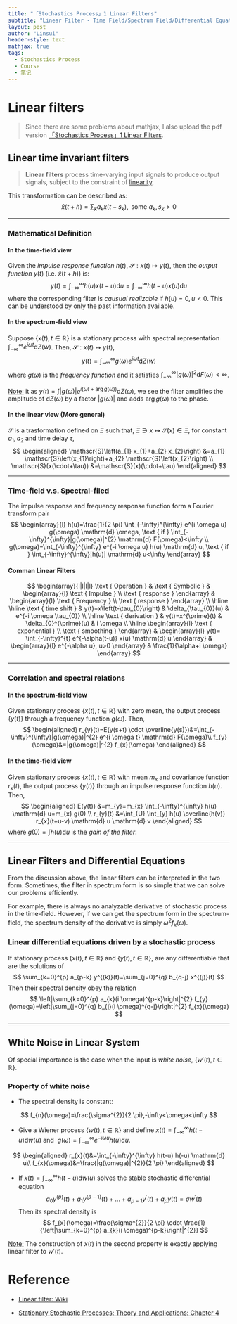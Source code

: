 ```yaml
---
title: "「Stochastics Process」1 Linear Filters"
subtitle: "Linear Filter - Time Field/Spectrum Field/Differential Equations/White noise"
layout: post
author: "Linsui"
header-style: text
mathjax: true
tags:
  - Stochastics Process
  - Course
  - 笔记
---
```


# Linear filters	

> Since there are some problems about mathjax, I also upload the pdf version <a href="https://denglinsui.github.io/pdf/StochasticsProcess/01.pdf" target="_blank">「Stochastics Process」1 Linear Filters</a>.

## Linear time invariant filters

> **Linear filters** process time-varying input signals to produce output signals, subject to the constraint of [linearity](https://en.wikipedia.org/wiki/Linearity).

This transformation can be described as:
$$
\widehat{x}(t+h)=\sum_{k} a_{k} x\left(t-s_{k}\right), \text { some } a_{k}, s_{k}>0
$$

------



### Mathematical Definition

#### In the time-field view

Given the *impulse response function*  $h(t)$,   $\mathscr{S}:x(t) \mapsto y(t)$, then the *output function*  $y(t)$ (i.e. $\widehat{x}(t+h)$) is:
$$
y(t)=\int_{-\infty}^{\infty} h(u) x(t-u) \mathrm{d} u=\int_{-\infty}^{\infty} h(t-u) x(u) \mathrm{d} u
$$
where the corresponding filter is *causual realizable* if $h(u)=0, u<0$. This can be understood by only the past information  available.

#### In the spectrum-field view

Suppose $\{x(t),t\in\mathbb{R}\}$ is a stationary process with spectral representation $\int_{-\infty}^\infty e^{i\omega t}\mathrm{d}Z(w)$. Then, $\mathscr{S}:x(t) \mapsto y(t)$, 
$$
y(t)=\int_{-\infty}^\infty g(\omega)e^{i\omega t}\mathrm{d}Z(w)
$$
 where $g(\omega)$ is the *frequency function* and it satisfies $\int_{-\infty}^{\infty}|g(\omega)|^{2} \mathrm{d} F(\omega)<\infty$.

<u>Note:</u> it as $y(t)=\int|g(\omega)| e^{i(\omega t+\arg g(\omega))} \mathrm{d} Z(\omega)$, we see the filter amplifies the amplitude of $\mathrm{d}Z(\omega)$ by a factor $|g(\omega)|$ and adds $\arg g(\omega)$ to the phase.  

#### In the linear view (More general)

$\mathscr{S}$ is a trasformation defined on $\Xi$ such that, $\Xi \ni x \mapsto \mathscr{S}(x) \in \Xi$, for constant $a_1,a_2$ and time delay $\tau$,
$$
\begin{aligned}
\mathscr{S}\left(a_{1} x_{1}+a_{2} x_{2}\right) &=a_{1} \mathscr{S}\left(x_{1}\right)+a_{2} \mathscr{S}\left(x_{2}\right) \\
\mathscr{S}(x(\cdot+\tau)) &=\mathscr{S}(x)(\cdot+\tau)
\end{aligned}
$$

------



### Time-field v.s. Spectral-filed

The impulse response and frequency response function form a
Fourier transform pair  
$$
\begin{array}{l}
h(u)=\frac{1}{2 \pi} \int_{-\infty}^{\infty} e^{i \omega u} g(\omega) \mathrm{d} \omega, \text { if } \int_{-\infty}^{\infty}|g(\omega)|^{2} \mathrm{d} F(\omega)<\infty \\
g(\omega)=\int_{-\infty}^{\infty} e^{-i \omega u} h(u) \mathrm{d} u, \text { if } \int_{-\infty}^{\infty}|h(u)| \mathrm{d} u<\infty
\end{array}
$$

#### Comman Linear Filters

$$
\begin{array}{l|l|l|l}
\text { Operation } & \text { Symbolic } & \begin{array}{l}
\text { Impulse } \\
\text { response }
\end{array} & \begin{array}{l}
\text { Frequency } \\
\text { response }
\end{array} \\
\hline \hline \text { time shift } & y(t)=x\left(t-\tau_{0}\right) & \delta_{\tau_{0}}(u) & e^{-i \omega \tau_{0}} \\
\hline \text { derivation } & y(t)=x^{\prime}(t) & \delta_{0}^{\prime}(u) & i \omega \\
\hline \begin{array}{l}
\text { exponential } \\
\text { smoothing }
\end{array} & \begin{array}{l}
y(t)= 
\int_{-\infty}^{t} e^{-\alpha(t-u)} x(u) \mathrm{d} u
\end{array} & \begin{array}{l}
e^{-\alpha u}, u>0
\end{array} & \frac{1}{\alpha+i \omega}
\end{array}
$$

------



### Correlation and spectral relations

#### In the spectrum-field view

Given stationary process $\{x(t),t\in\mathbb{R}\}$  with zero mean, the output process $\{y(t)\}$ through a frequency function $g(\omega)$. Then,
$$
\begin{aligned}
r_{y}(t)=E(y(s+t) \cdot \overline{y(s)})&=\int_{-\infty}^{\infty}|g(\omega)|^{2} e^{i \omega t} \mathrm{d} F(\omega)\\
f_{y}(\omega)&=|g(\omega)|^{2} f_{x}(\omega)
\end{aligned}
$$

#### In the time-field view

Given stationary process $\{x(t),t\in\mathbb{R}\}$  with mean $m_x$ and covariance function $r_x(t)$, the output process $\{y(t)\}$ through an impulse response function  $h(u)$. Then,
$$
\begin{aligned}
E(y(t)) &=m_{y}=m_{x} \int_{-\infty}^{\infty} h(u) \mathrm{d} u=m_{x} g(0) \\
r_{y}(t) &=\int_{U} \int_{y} h(u) \overline{h(v)} r_{x}(t+u-v) \mathrm{d} u \mathrm{d} v
\end{aligned}
$$
where $g(0)=\int h(u) \mathrm{d} u$ is the *gain of the filter*.

------



## Linear Filters and Differential Equations

From the discussion above, the linear filters can be interpreted in the two form. Sometimes, the filter in spectrum form is so simple that we can solve our problems efficiently. 

For example, there is always no analyzable derivative of stochastic process in the time-field. However, if we can get the spectrum form in the spectrum-field, the spectrum density of the derivative is simply $\omega^2f_x(\omega)$.

### Linear differential equations driven by a stochastic process

If stationary process $\{x(t),t\in\mathbb{R}\}$ and $\{y(t),t\in\mathbb{R}\}$, are any differentiable that are the solutions of 
$$
\sum_{k=0}^{p} a_{p-k} y^{(k)}(t)=\sum_{j=0}^{q} b_{q-j} x^{(j)}(t)
$$
Then their spectral density obey the relation
$$
\left|\sum_{k=0}^{p} a_{k}(i \omega)^{p-k}\right|^{2} f_{y}(\omega)=\left|\sum_{j=0}^{q} b_{j}(i \omega)^{q-j}\right|^{2} f_{x}(\omega)
$$

------



## White Noise in Linear System

Of special importance is the case when the input is *white noise*, $\{w'(t),t\in\mathbb{R}\}$. 

### Property of white noise

- The spectral density is constant:

$$
f_{n}(\omega)=\frac{\sigma^{2}}{2 \pi},-\infty<\omega<\infty
$$

- Give  a Wiener process $\{w(t), t \in \mathbb{R}\}$ and define $x(t)=\int_{-\infty}^{\infty} h(t-u) \mathrm{d} w(u)$ and  $g(\omega)=\int_{-\infty}^{\infty} e^{-i \omega u} h(u) \mathrm{d} u$. 

$$
\begin{aligned}
r_{x}(t)&=\int_{-\infty}^{\infty} h(t-u) h(-u) \mathrm{d} u\\
f_{x}(\omega)&=\frac{|g(\omega)|^{2}}{2 \pi}
\end{aligned}
$$

- If  $x(t)=\int_{-\infty}^{\infty} h(t-u) \mathrm{d} w(u)$ solves the stable stochastic differential equation
  $$
  a_{0} y^{(p)}(t)+a_{1} y^{(p-1)}(t)+\ldots+a_{p-1} y^{\prime}(t)+a_{p} y(t)=\sigma w^{\prime}(t)
  $$
  Then its spectral density is
  $$
  f_{x}(\omega)=\frac{\sigma^{2}}{2 \pi} \cdot \frac{1}{\left|\sum_{k=0}^{p} a_{k}(i \omega)^{p-k}\right|^{2}}
  $$

<u>Note:</u> The construction of $x(t)$ in the second property is exactly applying linear filter to $w'(t)$.

# Reference

- [Linear filter: Wiki](https://en.wikipedia.org/wiki/Linear_filter)

- [Stationary Stochastic Processes: Theory and Applications: Chapter 4](https://www.amazon.com/Stationary-Stochastic-Processes-Applications-Statistical/dp/1466557796)

  

  


